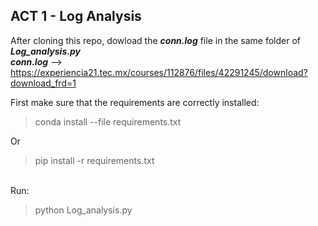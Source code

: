 ## ACT 1 - Log Analysis

After cloning this repo, dowload the ***conn.log*** file in the same folder of ***Log_analysis.py***<br>
***conn.log*** --> https://experiencia21.tec.mx/courses/112876/files/42291245/download?download_frd=1<br>

First make sure that the requirements are correctly installed:
> conda install --file requirements.txt

Or
> pip install -r requirements.txt

<br>Run:
> python Log_analysis.py
